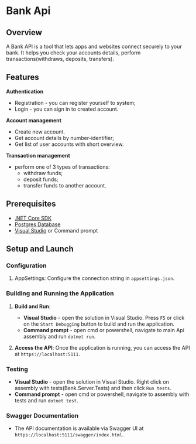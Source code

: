 # Bank Api

## Overview

A Bank API is a tool that lets apps and websites connect securely to your bank. It helps you check your accounts details, perform transactions(withdraws, deposits, transfers). 

## Features

**Authentication**
 - Registration - you can register yourself to system;
 - Login - you can sign in to created account.

**Account management**
 - Create new account.
 - Get account details by number-identifier;
 - Get list of user accounts with short overview.

**Transaction management**
 - perform one of 3 types of transactions:
    - withdraw funds;
    - deposit funds;
    - transfer funds to another account.

## Prerequisites

- [.NET Core SDK](https://dotnet.microsoft.com/download)
- [Postgres Database](https://www.postgresql.org/)
- [Visual Studio](https://visualstudio.microsoft.com/) or Command prompt

## Setup and Launch

### Configuration

1. AppSettings: Configure the connection string in `appsettings.json`.

### Building and Running the Application

1. **Build and Run**:
    - **Visual Studio** - open the solution in Visual Studio. Press `F5` or click on the `Start Debugging` button to build and run the application.
    - **Command prompt** - open cmd or powershell, navigate to main Api assembly and run `dotnet run`.

2. **Access the API**: Once the application is running, you can access the API at `https://localhost:5111`.

### Testing

 - **Visual Studio** - open the solution in Visual Studio. Right click on assembly with tests(Bank.Server.Tests) and then click `Run tests`.
 - **Command prompt** - open cmd or powershell, navigate to assembly with tests and run `dotnet test`.

### Swagger Documentation

- The API documentation is available via Swagger UI at `https://localhost:5111/swagger/index.html`.
